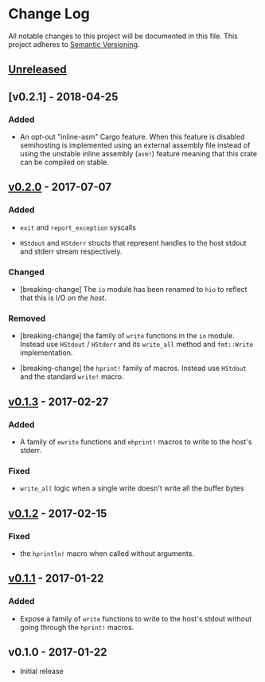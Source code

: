 # Change Log

All notable changes to this project will be documented in this file.
This project adheres to [Semantic Versioning](http://semver.org/).

## [Unreleased]

## [v0.2.1] - 2018-04-25

### Added

- An opt-out "inline-asm" Cargo feature. When this feature is disabled semihosting is implemented
  using an external assembly file instead of using the unstable inline assembly (`asm!`) feature
  meaning that this crate can be compiled on stable.

## [v0.2.0] - 2017-07-07

### Added

- `exit` and `report_exception` syscalls

- `HStdout` and `HStderr` structs that represent handles to the host stdout and
  stderr stream respectively.

### Changed

- [breaking-change] The `io` module has been renamed to `hio` to reflect that
  this is I/O *on the host*.

### Removed

- [breaking-change] the family of `write` functions in the `io` module. Instead
  use `HStdout` / `HStderr` and its `write_all` method and `fmt::Write`
  implementation.

- [breaking-change] the `hprint!` family of macros. Instead use `HStdout` and
  the standard `write!` macro.

## [v0.1.3] - 2017-02-27

### Added

- A family of `ewrite` functions and `ehprint!` macros to write to the host's
  stderr.

### Fixed

- `write_all` logic when a single write doesn't write all the buffer bytes

## [v0.1.2] - 2017-02-15

### Fixed

- the `hprintln!` macro when called without arguments.

## [v0.1.1] - 2017-01-22

### Added

- Expose a family of `write` functions to write to the host's stdout without
  going through the `hprint!` macros.

## v0.1.0 - 2017-01-22

- Initial release

[Unreleased]: https://github.com/japaric/cortex-m-semihosting/compare/v0.2.0...HEAD
[v0.2.0]: https://github.com/japaric/cortex-m-semihosting/compare/v0.1.3...v0.2.0
[v0.1.3]: https://github.com/japaric/cortex-m-semihosting/compare/v0.1.2...v0.1.3
[v0.1.2]: https://github.com/japaric/cortex-m-semihosting/compare/v0.1.1...v0.1.2
[v0.1.1]: https://github.com/japaric/cortex-m-semihosting/compare/v0.1.0...v0.1.1
